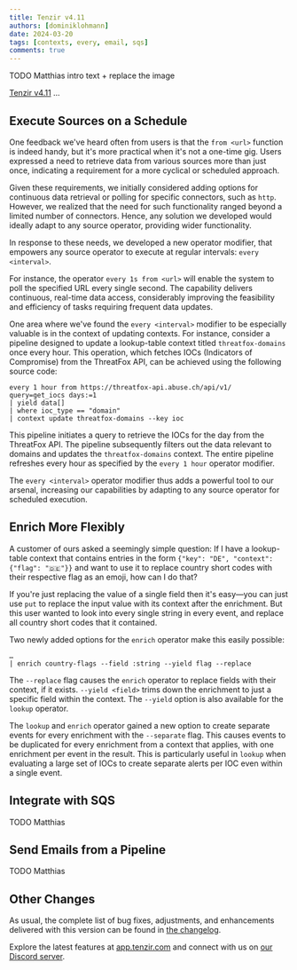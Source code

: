 ```yaml
---
title: Tenzir v4.11
authors: [dominiklohmann]
date: 2024-03-20
tags: [contexts, every, email, sqs]
comments: true
---
```


TODO Matthias intro text + replace the image

[Tenzir v4.11](https://github.com/tenzir/tenzir/releases/tag/v4.11.0) ...

<!-- ![Tenzir v4.11](tenzir-v4.11.excalidraw.svg) -->

<!-- truncate -->

## Execute Sources on a Schedule

One feedback we've heard often from users is that the `from <url>` function is
indeed handy, but it's more practical when it's not a one-time gig. Users
expressed a need to retrieve data from various sources more than just once,
indicating a requirement for a more cyclical or scheduled approach.

Given these requirements, we initially considered adding options for continuous
data retrieval or polling for specific connectors, such as `http`. However, we
realized that the need for such functionality ranged beyond a limited number of
connectors. Hence, any solution we developed would ideally adapt to any source
operator, providing wider functionality.

In response to these needs, we developed a new operator modifier, that empowers
any source operator to execute at regular intervals: `every <interval>`. 

For instance, the operator `every 1s from <url>` will enable the system to poll
the specified URL every single second. The capability delivers continuous,
real-time data access, considerably improving the feasibility and efficiency of
tasks requiring frequent data updates.

One area where we've found the `every <interval>` modifier to be especially
valuable is in the context of updating contexts. For instance, consider a
pipeline designed to update a lookup-table context titled `threatfox-domains`
once every hour. This operation, which fetches IOCs (Indicators of Compromise)
from the ThreatFox API, can be achieved using the following source code:

```
every 1 hour from https://threatfox-api.abuse.ch/api/v1/ query=get_iocs days:=1
| yield data[]
| where ioc_type == "domain"
| context update threatfox-domains --key ioc
```

This pipeline initiates a query to retrieve the IOCs for the day from the
ThreatFox API. The pipeline subsequently filters out the data relevant to
domains and updates the `threatfox-domains` context. The entire pipeline
refreshes every hour as specified by the `every 1 hour` operator modifier.

The `every <interval>` operator modifier thus adds a powerful tool to our
arsenal, increasing our capabilities by adapting to any source operator for
scheduled execution.

## Enrich More Flexibly

A customer of ours asked a seemingly simple question: If I have a lookup-table
context that contains entries in the form `{"key": "DE", "context": {"flag":
"🇩🇪"}}` and want to use it to replace country short codes with their respective
flag as an emoji, how can I do that?

If you're just replacing the value of a single field then it's easy—you can just
use `put` to replace the input value with its context after the enrichment. But
this user wanted to look into every single string in every event, and replace
all country short codes that it contained.

Two newly added options for the `enrich` operator make this easily possible:

```
…
| enrich country-flags --field :string --yield flag --replace
```

The `--replace` flag causes the `enrich` operator to replace fields with their
context, if it exists. `--yield <field>` trims down the enrichment to just a
specific field within the context. The `--yield` option is also available for
the `lookup` operator.

The `lookup` and `enrich` operator gained a new option to create separate events
for every enrichment with the `--separate` flag. This causes events to be
duplicated for every enrichment from a context that applies, with one enrichment
per event in the result. This is particularly useful in `lookup` when evaluating
a large set of IOCs to create separate alerts per IOC even within a single
event.

## Integrate with SQS

TODO Matthias

## Send Emails from a Pipeline

TODO Matthias

## Other Changes

As usual, the complete list of bug fixes, adjustments, and enhancements
delivered with this version can be found in [the changelog](/changelog#v4110).

Explore the latest features at [app.tenzir.com](https://app.tenzir.com) and
connect with us on [our Discord server](/discord).
